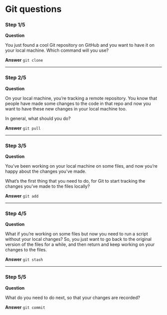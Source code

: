 # Git questions


### Step 1/5

**Question**

You just found a cool Git repository on GitHub and you want to have it on your local machine.
Which command will you use?

**Answer**
`git clone`

---

### Step 2/5

**Question**

On your local machine, you’re tracking a remote repository. You know that people have made some changes to the code in that repo and now you want to have these new changes in your local machine too.

In general, what should you do?


**Answer**
`git pull`

---

### Step 3/5

**Question**

You’ve been working on your local machine on some files, and now you’re happy about the changes you’ve made.

What’s the first thing that you need to do, for Git to start tracking the changes you’ve made to the files locally?


**Answer**
`git add`

---

### Step 4/5

**Question**

What if you’re working on some files but now you need to run a script without your local changes? So, you just want to go back to the original version of the files for a while, and then return and keep working on your changes to the files.


**Answer**
`git stash`

---

### Step 5/5

**Question**

What do you need to do next, so that your changes are recorded?


**Answer**
`git commit`
